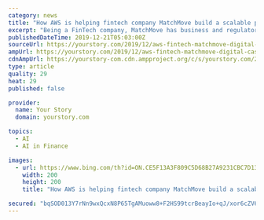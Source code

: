 ```yaml
---
category: news
title: "How AWS is helping fintech company MatchMove build a scalable platform to move digital cash securely"
excerpt: "Being a FinTech company, MatchMove has business and regulatory requirements on a monthly ... MatchMove is focused on releasing advance products and features with key focus on Services, AI/ML and Automation. These features will improve customer experience, enhance accountability on Fraud and Regulatory Compliance around Limits, KYC management ..."
publishedDateTime: 2019-12-21T05:03:00Z
sourceUrl: https://yourstory.com/2019/12/aws-fintech-matchmove-digital-cash-secure
ampUrl: https://yourstory.com/2019/12/aws-fintech-matchmove-digital-cash-secure/amp
cdnAmpUrl: https://yourstory-com.cdn.ampproject.org/c/s/yourstory.com/2019/12/aws-fintech-matchmove-digital-cash-secure/amp
type: article
quality: 29
heat: 29
published: false

provider:
  name: Your Story
  domain: yourstory.com

topics:
  - AI
  - AI in Finance

images:
  - url: https://www.bing.com/th?id=ON.CE5F13A3F809C5D68B27A9231CBC7D13
    width: 200
    height: 200
    title: "How AWS is helping fintech company MatchMove build a scalable platform to move digital cash securely"

secured: "bqSOD013Y7rNn9wxQcxN8P65TgAMuoww8+F2HS99tcrBeayIo+qJ/xor6cZV65YtyQa8+8CbaClErm3qcQ2fegd1S+Z6Qzw5PtJYi5+9U7w85qAPUI62dhYsF+ujZv+O3ldr7ZXZOwUpmsuTxR/+QHzhpVovASp0aY6ozfOzt9NECD0ew1adwaX0ZMTGpIVIVe53wD0o+/b9Xp28CnppPVhXwKlGEu4wIBee36o9mEjmeXhCkj7kI0D3BpY92gp4wRkZA+WxCKZjMuJxHDrUzQ==;CHDr3AYK0z5f8Ne5Nm5u0g=="
---
```


